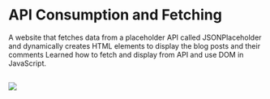 # API Consumption and Fetching
A website that fetches data from a placeholder API called JSONPlaceholder and dynamically creates HTML elements to display the blog posts and their comments
Learned how to fetch and display from API and use DOM in JavaScript.
##
![](http://g.recordit.co/S6nbDefqJb.gif)
